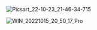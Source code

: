 ![Picsart_22-10-23_21-46-34-715](https://user-images.githubusercontent.com/79073407/197399698-b01e7b58-2446-4a1f-ad14-7ad8f51e1972.png)

![WIN_20221015_20_50_17_Pro](https://user-images.githubusercontent.com/79073407/197399711-5c1d9c12-9c7c-4cf3-858f-484073daf524.jpg)
